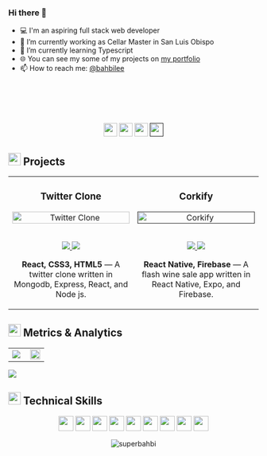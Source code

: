 ### Hi there 👋
- 💻 I'm an aspiring full stack web developer
- 🔭 I’m currently working as Cellar Master in San Luis Obispo
- 🌱 I’m currently learning Typescript
- 🌐 You can see my some of my projects on [my portfolio](https://github.com/superbahbi?tab=repositories)
- 📫 How to reach me: [@bahbilee](https://twitter.com/bahbilee)
<br>
<br>
<br>
<br>
<p align="center">
<a href="https://twitter.com/bahbilee"><img src="https://img.shields.io/badge/@bahbilee-3C005A?&style=for-the-badge&logo=twitter&logoColor=white" height=27 target="_blank"></a>
<a href="mailto:superbahbi@gmail.com"><img src="https://img.shields.io/badge/superbahbi@gmail.com-3C005A?style=for-the-badge&logo=gmail&logoColor=white" height=27 target="_blank"></a>
<a href="https://www.linkedin.com/in/robertleekugler/"><img src="https://img.shields.io/badge/robertleekugler-3C005A?style=for-the-badge&logo=linkedin&logoColor=white_" height=27 target="_blank"></a>
<a href=""><img src="https://img.shields.io/badge/Download_Resume-3C005A?style=for-the-badge&logo=googledrive&logoColor=white" height=27 target="_blank"></a>
</p>


<h2 align="left"><img src="https://user-images.githubusercontent.com/1689092/172069493-07c346a5-6f3b-4274-9af7-7e2cd7554777.png" height=25px>   Projects</h2>

<table>
<tr>
<td width="50%">
<h3 align="center" color="white">Twitter Clone</h3>
<div align="center">  
<a href='https://twitter.netlify.app/' target=_"blank">
<img src="" alt="Twitter Clone" height="100%" width="100%"/>
</a>
<br>
<br>
<p>
<a href="https://github.com/superbahbi/twitter-" target="_blank">
<img src="https://img.shields.io/badge/Code-lightgrey?style=for-the-badge&logo=github"/>
</a>  
<a href="https://twitter.netlify.app/" target="_blank">
<img src="https://img.shields.io/badge/-website-purple?style=for-the-badge&color=3C005A"/>
</a>
</p>
<p><strong>React, CSS3, HTML5</strong> — A twitter clone written in Mongodb, Express, React, and Node js.</p>
</div>
</td>
    
    
<td width="50%">
  <h3 align="center" color="white">Corkify</h3>
<div align="center">  
<a href='' target=_"blank">
<img src="" alt="Corkify" height="100%" width="100%"/>
</a>
<br>
<br>
<p>
<a href="https://github.com/superbahbi/twitter-" target="_blank">
<img src="https://img.shields.io/badge/Code-lightgrey?style=for-the-badge&logo=github"/>
</a>  
<a href="" target="_blank">
<img src="https://img.shields.io/badge/-website-purple?style=for-the-badge&color=3C005A"/>
</a>
</p>
<p><strong>React Native, Firebase</strong> — A flash wine sale app written in React Native, Expo, and Firebase.</p>
</div>
  </td>
</table>


<h2 align="left"><img src="https://user-images.githubusercontent.com/1689092/172069493-07c346a5-6f3b-4274-9af7-7e2cd7554777.png" height=25px>   Metrics & Analytics</h2>
<div align="center">
<table>
<tr>
<td width="50%">
<img src="https://github-readme-streak-stats.herokuapp.com/?user=superbahbi&hide_border=true&background=FFFFFF00&fire=3C005A&currStreakLabel=3C005A&ring=3C005A&currStreakNum=3C005A&sideNums=3C005A&sideLabels=3C005A&dates=999c9e&stroke=3C005A">
</td>
<td width="50%">
<img width="100%" src="https://github-readme-stats.vercel.app/api?username=superbahbi&bg_color=FFFFFF00&hide_border=true&text_color=3C005A&title_color=3C005A&include_all_commits=true&count_private=true">
</table>
</div>
<img src="https://activity-graph.herokuapp.com/graph?username=superbahbi&bg_color=FFFFFF00&color=3C005A&line=3C005A&point=999c9e&hide_border=true&title_color=">

  
 <h2 align="left"><img src="https://user-images.githubusercontent.com/1689092/172069493-07c346a5-6f3b-4274-9af7-7e2cd7554777.png" height=25px>   Technical Skills</h2>
<p align="center">
<img src="https://img.shields.io/badge/HTML5-3C005A?style=for-the-badge&logo=html5&logoColor=white" height=30>
<img src="https://img.shields.io/badge/CSS3-3C005A?style=for-the-badge&logo=css3&logoColor=white" height=30>
<img src="https://img.shields.io/badge/JavaScript-3C005A?style=for-the-badge&logo=javascript&logoColor=white" height=30>
<img src="https://img.shields.io/badge/MongoDB-3C005A?style=for-the-badge&logo=mongodb&logoColor=white" height=30>
<img src="https://img.shields.io/badge/Express.js-3C005A?style=for-the-badge&logo=express&logoColor=white" height=30>
<img src="https://img.shields.io/badge/React.js-3C005A?style=for-the-badge&logo=react&logoColor=white" height=30>
<img src="https://img.shields.io/badge/Node.js-3C005A?style=for-the-badge&logo=nodedotjs&logoColor=white" height=30>
<img src="https://img.shields.io/badge/Firebase-3C005A?style=for-the-badge&logo=firebase&logoColor=white" height=30>
<img src="https://img.shields.io/badge/GIT-3C005A?style=for-the-badge&logo=git&logoColor=white" height=30>
</p>

<p align="center"> <img src="https://komarev.com/ghpvc/?username=superbahbi&label=Profile%20views&color=3C005A&style=for-the-badge&logo=profile&logoColor=white_" alt="superbahbi" /> </p>
<!--
**superbahbi/superbahbi** is a ✨ _special_ ✨ repository because its `README.md` (this file)
 appears on your GitHub profile.

Here are some ideas to get you started:

- 🔭 I’m currently working on ...
- 🌱 I’m currently learning ...
- 👯 I’m looking to collaborate on ...
- 🤔 I’m looking for help with ...
- 💬 Ask me about ...
- 📫 How to reach me: ...
- 😄 Pronouns: ...
- ⚡ Fun fact: ...
-->
